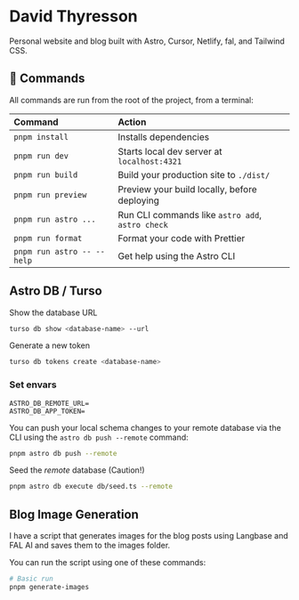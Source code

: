 # David Thyresson

Personal website and blog built with Astro, Cursor, Netlify, fal, and Tailwind CSS.

## 🧞 Commands

All commands are run from the root of the project, from a terminal:

| Command                    | Action                                           |
| :------------------------- | :----------------------------------------------- |
| `pnpm install`             | Installs dependencies                            |
| `pnpm run dev`             | Starts local dev server at `localhost:4321`      |
| `pnpm run build`           | Build your production site to `./dist/`          |
| `pnpm run preview`         | Preview your build locally, before deploying     |
| `pnpm run astro ...`       | Run CLI commands like `astro add`, `astro check` |
| `pnpm run format`          | Format your code with Prettier                   |
| `pnpm run astro -- --help` | Get help using the Astro CLI                     |

## Astro DB / Turso

Show the database URL

```bash
turso db show <database-name> --url
```

Generate a new token

```bash
turso db tokens create <database-name>
```

### Set envars

```
ASTRO_DB_REMOTE_URL=
ASTRO_DB_APP_TOKEN=
```

You can push your local schema changes to your remote database via the CLI using the `astro db push --remote` command:

```bash
pnpm astro db push --remote
```

Seed the *remote* database (Caution!)

```bash
pnpm astro db execute db/seed.ts --remote
```


## Blog Image Generation

I have a script that generates images for the blog posts using Langbase and FAL AI and saves them to the images folder.

You can run the script using one of these commands:

```bash
# Basic run
pnpm generate-images
```

